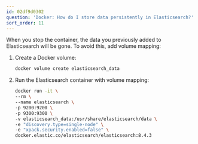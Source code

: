 ```yaml
---
id: 02df9d0302
question: 'Docker: How do I store data persistently in Elasticsearch?'
sort_order: 11
---
```


When you stop the container, the data you previously added to Elasticsearch will be gone. To avoid this, add volume mapping:

1. Create a Docker volume:

   ```bash
   docker volume create elasticsearch_data
   ```

2. Run the Elasticsearch container with volume mapping:

   ```bash
   docker run -it \
   --rm \
   --name elasticsearch \
   -p 9200:9200 \
   -p 9300:9300 \
   -v elasticsearch_data:/usr/share/elasticsearch/data \
   -e "discovery.type=single-node" \
   -e "xpack.security.enabled=false" \
   docker.elastic.co/elasticsearch/elasticsearch:8.4.3
   ```